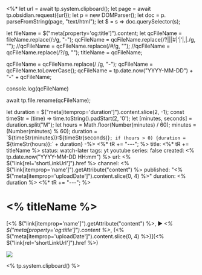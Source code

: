 <%*
let url = await tp.system.clipboard();
let page = await tp.obsidian.request({url});
let p = new DOMParser();
let doc = p. parseFromString(page, "text/html");
let $ = s => doc.querySelector(s);

let fileName = $("meta[property='og:title']").content;
let qcFileName = fileName.replace(/:/g, "-");
qcFileName = qcFileName.replace(/\?|\||#|‘|’|,|\./g, "");
//qcFileName = qcFileName.replace(/#/g, "");
//qcFileName = qcFileName.replace(/\?/g, "");
titleName = qcFileName;

qcFileName = qcFileName.replace(/ /g, "-");
qcFileName = qcFileName.toLowerCase();
qcFileName = tp.date.now("YYYY-MM-DD") + "-" + qcFileName;

console.log(qcFileName)

await tp.file.rename(qcFileName);

let duration = $("meta[itemprop='duration']").content.slice(2, -1);
const timeStr = (time) => time.toString().padStart(2, '0');
let [minutes, seconds] = duration.split("M");
let hours = Math.floor(Number(minutes) / 60);
minutes = (Number(minutes) % 60);
duration = `${timeStr(minutes)}:${timeStr(seconds)}`;
if (hours > 0) {duration = `${timeStr(hours)}:` + duration}
-%>
<%*
tR += "---";
%>
title: <%* tR += titleName %>
status: watch-later
tags: yt youtube
series: false
created: <% tp.date.now("YYYY-MM-DD HH:mm") %>
url: <%
$("link[rel='shortLinkUrl']").href %>
channel: <%
$("link[itemprop='name']").getAttribute("content") %>
published: "<%
$("meta[itemprop='uploadDate']").content.slice(0, 4) %>"
duration: <% duration %>
<%*
tR += "---";
%>
# <% titleName %>

[<%
$("link[itemprop='name']").getAttribute("content") %>, ▶ *<%
$("meta[property='og:title']").content %>*, (<%
$("meta[itemprop='uploadDate']").content.slice(0, 4) %>)](<%
$("link[rel='shortLinkUrl']").href %>)

![](<% $("meta[property='og:url']").content.split('&')[0] %>)

<% tp.system.clipboard() %>
